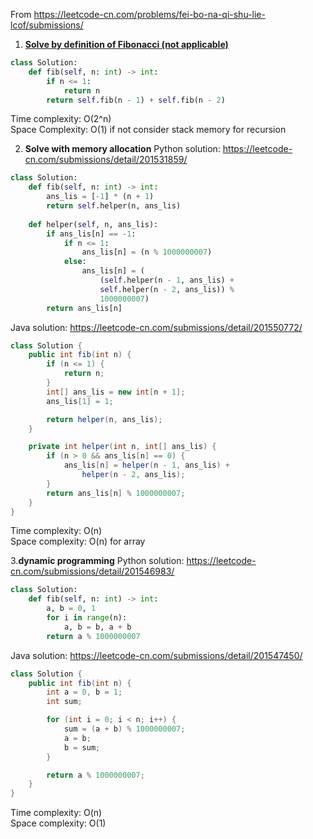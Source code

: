 From https://leetcode-cn.com/problems/fei-bo-na-qi-shu-lie-lcof/submissions/

1. [**Solve by definition of Fibonacci (not applicable)**](https://leetcode-cn.com/submissions/detail/201526317/)
```python
class Solution:
    def fib(self, n: int) -> int:
        if n <= 1:
            return n
        return self.fib(n - 1) + self.fib(n - 2)
```
Time complexity: O(2^n)<br/>
Space Complexity: O(1) if not consider stack memory for recursion<br/>

2. **Solve with memory allocation**
Python solution: https://leetcode-cn.com/submissions/detail/201531859/
```python
class Solution:
    def fib(self, n: int) -> int:
        ans_lis = [-1] * (n + 1)
        return self.helper(n, ans_lis)
    
    def helper(self, n, ans_lis):
        if ans_lis[n] == -1:
            if n <= 1:
                ans_lis[n] = (n % 1000000007)
            else:
                ans_lis[n] = (
                    (self.helper(n - 1, ans_lis) +
                    self.helper(n - 2, ans_lis)) %
                    1000000007)
        return ans_lis[n]
```

Java solution: https://leetcode-cn.com/submissions/detail/201550772/
```java
class Solution {
    public int fib(int n) {
        if (n <= 1) {
            return n;
        }
        int[] ans_lis = new int[n + 1];
        ans_lis[1] = 1;

        return helper(n, ans_lis);
    }

    private int helper(int n, int[] ans_lis) {
        if (n > 0 && ans_lis[n] == 0) {
            ans_lis[n] = helper(n - 1, ans_lis) +
                helper(n - 2, ans_lis);
        }
        return ans_lis[n] % 1000000007;
    }
}
```
Time complexity: O(n)<br/>
Space complexity: O(n) for array<br/>

3.**dynamic programming**
Python solution: https://leetcode-cn.com/submissions/detail/201546983/
```python
class Solution:
    def fib(self, n: int) -> int:
        a, b = 0, 1
        for i in range(n):
            a, b = b, a + b
        return a % 1000000007
```

Java solution: https://leetcode-cn.com/submissions/detail/201547450/
```java
class Solution {
    public int fib(int n) {
        int a = 0, b = 1;
        int sum;

        for (int i = 0; i < n; i++) {
            sum = (a + b) % 1000000007;
            a = b;
            b = sum;
        }

        return a % 1000000007;
    }
}
```
Time complexity: O(n)<br/>
Space complexity: O(1)<br/>
